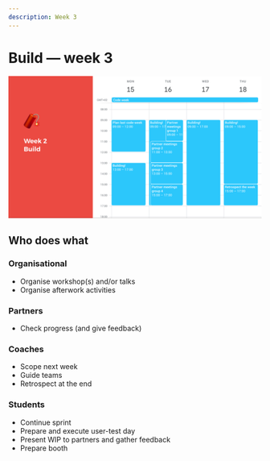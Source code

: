 ```yaml
---
description: Week 3
---
```


# Build — week 3

![Example of week 3: build harder](../../.gitbook/assets/screenshot-2019-06-17-at-22.11.11.png)

## Who does what

### Organisational

* Organise workshop\(s\) and/or talks
* Organise afterwork activities

### Partners

* Check progress \(and give feedback\)

### Coaches

* Scope next week
* Guide teams
* Retrospect at the end

### Students

* Continue sprint
* Prepare and execute user-test day
* Present WIP to partners and gather feedback
* Prepare booth



